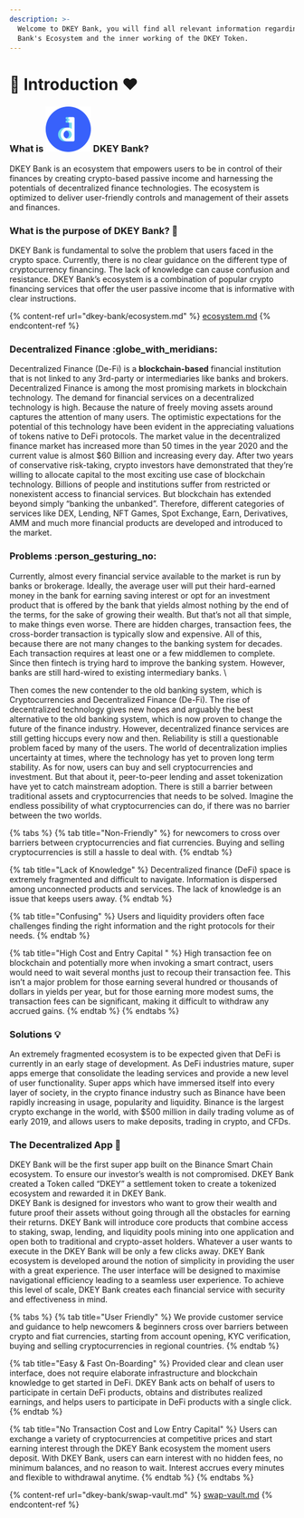 ```yaml
---
description: >-
  Welcome to DKEY Bank, you will find all relevant information regarding DKEY
  Bank's Ecosystem and the inner working of the DKEY Token.
---
```


# 🔑 Introduction ❤️

### What is ![](.gitbook/assets/emoji.png) DKEY Bank?&#x20;

DKEY Bank is an ecosystem that empowers users to be in control of their finances by creating crypto-based passive income and harnessing the potentials of decentralized finance technologies. The ecosystem is optimized to deliver user-friendly controls and management of their assets and finances.

### What is the purpose of DKEY Bank? :thinking:&#x20;

DKEY Bank is fundamental to solve the problem that users faced in the crypto space. Currently, there is no clear guidance on the different type of cryptocurrency financing. The lack of knowledge can cause confusion and resistance. DKEY Bank’s ecosystem is a combination of popular crypto financing services that offer the user passive income that is informative with clear instructions.

{% content-ref url="dkey-bank/ecosystem.md" %}
[ecosystem.md](dkey-bank/ecosystem.md)
{% endcontent-ref %}

### **Decentralized Finance** :globe\_with\_meridians:&#x20;

Decentralized Finance (De-Fi) is a **blockchain-based** financial institution that is not linked to any 3rd-party or intermediaries like banks and brokers. Decentralized Finance is among the most promising markets in blockchain technology. The demand for financial services on a decentralized technology is high. Because the nature of freely moving assets around captures the attention of many users. The optimistic expectations for the potential of this technology have been evident in the appreciating valuations of tokens native to DeFi protocols. The market value in the decentralized finance market has increased more than 50 times in the year 2020 and the current value is almost $60 Billion and increasing every day. After two years of conservative risk-taking, crypto investors have demonstrated that they’re willing to allocate capital to the most exciting use case of blockchain technology. Billions of people and institutions suffer from restricted or nonexistent access to financial services. But blockchain has extended beyond simply “banking the unbanked”. Therefore, different categories of services like DEX, Lending, NFT Games, Spot Exchange, Earn, Derivatives, AMM and much more financial products are developed and introduced to the market.&#x20;

### **Problems** :person\_gesturing\_no:&#x20;

Currently, almost every financial service available to the market is run by banks or brokerage. Ideally, the average user will put their hard-earned money in the bank for earning saving interest or opt for an investment product that is offered by the bank that yields almost nothing by the end of the terms, for the sake of growing their wealth. But that’s not all that simple, to make things even worse. There are hidden charges, transaction fees, the cross-border transaction is typically slow and expensive. All of this, because there are not many changes to the banking system for decades. Each transaction requires at least one or a few middlemen to complete. Since then fintech is trying hard to improve the banking system. However, banks are still hard-wired to existing intermediary banks. \


Then comes the new contender to the old banking system, which is Cryptocurrencies and Decentralized Finance (De-Fi). The rise of decentralized technology gives new hopes and arguably the best alternative to the old banking system, which is now proven to change the future of the finance industry. However, decentralized finance services are still getting hiccups every now and then. Reliability is still a questionable problem faced by many of the users. The world of decentralization implies uncertainty at times, where the technology has yet to proven long term stability. As for now, users can buy and sell cryptocurrencies and investment. But that about it, peer-to-peer lending and asset tokenization have yet to catch mainstream adoption. There is still a barrier between traditional assets and cryptocurrencies that needs to be solved. Imagine the endless possibility of what cryptocurrencies can do, if there was no barrier between the two worlds.

{% tabs %}
{% tab title="Non-Friendly" %}
for newcomers to cross over barriers between cryptocurrencies and fiat currencies. Buying and selling cryptocurrencies is still a hassle to deal with.
{% endtab %}

{% tab title="Lack of Knowledge" %}
Decentralized finance (DeFi) space is extremely fragmented and difficult to navigate. Information is dispersed among unconnected products and services. The lack of knowledge is an issue that keeps users away.
{% endtab %}

{% tab title="Confusing" %}
Users and liquidity providers often face challenges finding the right information and the right protocols for their needs.
{% endtab %}

{% tab title="High Cost and Entry Capital  " %}
High transaction fee on blockchain and potentially more when invoking a smart contract, users would need to wait several months just to recoup their transaction fee. This isn’t a major problem for those earning several hundred or thousands of dollars in yields per year, but for those earning more modest sums, the transaction fees can be significant, making it difficult to withdraw any accrued gains.
{% endtab %}
{% endtabs %}

### Solutions :bulb:&#x20;

An extremely fragmented ecosystem is to be expected given that DeFi is currently in an early stage of development. As DeFi industries mature, super apps emerge that consolidate the leading services and provide a new level of user functionality. Super apps which have immersed itself into every layer of society, in the crypto finance industry such as Binance have been rapidly increasing in usage, popularity and liquidity. Binance is the largest crypto exchange in the world, with $500 million in daily trading volume as of early 2019, and allows users to make deposits, trading in crypto, and CFDs.

### The Decentralized App :jigsaw:&#x20;

DKEY Bank will be the first super app built on the Binance Smart Chain ecosystem. To ensure our investor’s wealth is not compromised. DKEY Bank created a Token called “DKEY” a settlement token to create a tokenized ecosystem and rewarded it in DKEY Bank.\
DKEY Bank is designed for investors who want to grow their wealth and future proof their assets without going through all the obstacles for earning their returns. DKEY Bank will introduce core products that combine access to staking, swap, lending, and liquidity pools mining into one application and open both to traditional and crypto-asset holders. Whatever a user wants to execute in the DKEY Bank will be only a few clicks away. DKEY Bank ecosystem is developed around the notion of simplicity in providing the user with a great experience. The user interface will be designed to maximise navigational efficiency leading to a seamless user experience. To achieve this level of scale, DKEY Bank creates each financial service with security and effectiveness in mind.

{% tabs %}
{% tab title="User Friendly" %}
We provide customer service and guidance to help newcomers & beginners cross over barriers between crypto and fiat currencies, starting from account opening, KYC verification, buying and selling cryptocurrencies in regional countries.&#x20;
{% endtab %}

{% tab title="Easy & Fast On-Boarding" %}
Provided clear and clean user interface, does not require elaborate infrastructure and blockchain knowledge to get started in DeFi. DKEY Bank acts on behalf of users to participate in certain DeFi products, obtains and distributes realized earnings, and helps users to participate in DeFi products with a single click.
{% endtab %}

{% tab title="No Transaction Cost and Low Entry Capital" %}
Users can exchange a variety of cryptocurrencies at competitive prices and start earning interest through the DKEY Bank ecosystem the moment users deposit. With DKEY Bank, users can earn interest with no hidden fees, no minimum balances, and no reason to wait. Interest accrues every minutes and flexible to withdrawal anytime.
{% endtab %}
{% endtabs %}

{% content-ref url="dkey-bank/swap-vault.md" %}
[swap-vault.md](dkey-bank/swap-vault.md)
{% endcontent-ref %}





